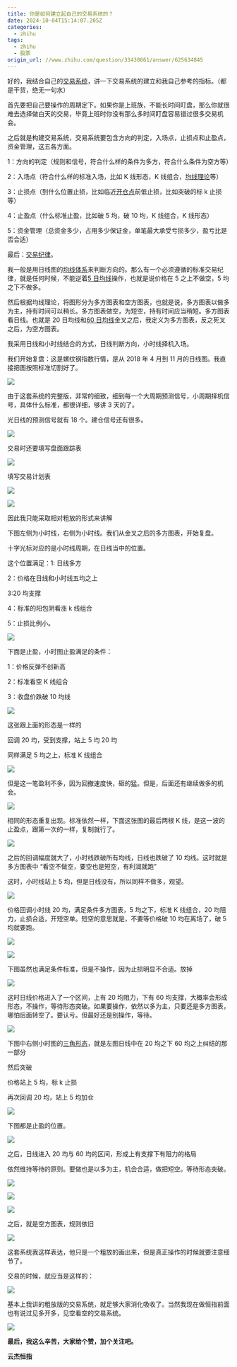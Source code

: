 ```yaml
---
title: 你是如何建立起自己的交易系统的？
date: 2024-10-04T15:14:07.205Z
categories:
  - zhihu
tags:
  - zhihu
  - 股票
origin_url: //www.zhihu.com/question/33438661/answer/625634845
---
```

好的，我结合自己的[交易系统](https://zhida.zhihu.com/search?content_id=143819912\&content_type=Answer\&match_order=1\&q=%E4%BA%A4%E6%98%93%E7%B3%BB%E7%BB%9F\&zd_token=eyJhbGciOiJIUzI1NiIsInR5cCI6IkpXVCJ9.eyJpc3MiOiJ6aGlkYV9zZXJ2ZXIiLCJleHAiOjE3MjgyMjc2MzcsInEiOiLkuqTmmJPns7vnu58iLCJ6aGlkYV9zb3VyY2UiOiJlbnRpdHkiLCJjb250ZW50X2lkIjoxNDM4MTk5MTIsImNvbnRlbnRfdHlwZSI6IkFuc3dlciIsIm1hdGNoX29yZGVyIjoxLCJ6ZF90b2tlbiI6bnVsbH0.E_4EbOZF79_BWBQoB2vClnF3cxKLVEQl2nYm463iofM\&zhida_source=entity)，讲一下交易系统的建立和我自己参考的指标。（都是干货，绝无一句水）

首先要把自己要操作的周期定下。如果你是上班族，不能长时间盯盘，那么你就很难去选择做白天的交易，毕竟上班时你没有那么多时间盯盘容易错过很多交易机会。

之后就是构建交易系统，交易系统要包含方向的判定，入场点，止损点和止盈点，资金管理，这五各方面。

1：方向的判定（规则和信号，符合什么样的条件为多方，符合什么条件为空方等）

2：入场点（符合什么样的标准入场，比如 K 线形态，K 线组合，[均线理论](https://zhida.zhihu.com/search?content_id=143819912\&content_type=Answer\&match_order=1\&q=%E5%9D%87%E7%BA%BF%E7%90%86%E8%AE%BA\&zd_token=eyJhbGciOiJIUzI1NiIsInR5cCI6IkpXVCJ9.eyJpc3MiOiJ6aGlkYV9zZXJ2ZXIiLCJleHAiOjE3MjgyMjc2MzcsInEiOiLlnYfnur_nkIborroiLCJ6aGlkYV9zb3VyY2UiOiJlbnRpdHkiLCJjb250ZW50X2lkIjoxNDM4MTk5MTIsImNvbnRlbnRfdHlwZSI6IkFuc3dlciIsIm1hdGNoX29yZGVyIjoxLCJ6ZF90b2tlbiI6bnVsbH0.UJdrxECXlrn5H2xbaGzWLhd8-s8F4UMwcNx7Jmwt6mc\&zhida_source=entity)等）

3：止损点（到什么位置止损，比如临近[开仓点](https://zhida.zhihu.com/search?content_id=143819912\&content_type=Answer\&match_order=1\&q=%E5%BC%80%E4%BB%93%E7%82%B9\&zd_token=eyJhbGciOiJIUzI1NiIsInR5cCI6IkpXVCJ9.eyJpc3MiOiJ6aGlkYV9zZXJ2ZXIiLCJleHAiOjE3MjgyMjc2MzcsInEiOiLlvIDku5PngrkiLCJ6aGlkYV9zb3VyY2UiOiJlbnRpdHkiLCJjb250ZW50X2lkIjoxNDM4MTk5MTIsImNvbnRlbnRfdHlwZSI6IkFuc3dlciIsIm1hdGNoX29yZGVyIjoxLCJ6ZF90b2tlbiI6bnVsbH0.TBrKPcmR8UTtOHLxvxnFAb8WLvWHwQ24xNz_hrKzFPU\&zhida_source=entity)前低止损，比如突破的标 k 止损等）

4：止盈点（什么标准止盈，比如破 5 均，破 10 均，K 线组合，K 线形态）

5：资金管理（总资金多少，占用多少保证金，单笔最大承受亏损多少，盈亏比是否合适）

最后：[交易纪律](https://zhida.zhihu.com/search?content_id=143819912\&content_type=Answer\&match_order=1\&q=%E4%BA%A4%E6%98%93%E7%BA%AA%E5%BE%8B\&zd_token=eyJhbGciOiJIUzI1NiIsInR5cCI6IkpXVCJ9.eyJpc3MiOiJ6aGlkYV9zZXJ2ZXIiLCJleHAiOjE3MjgyMjc2MzcsInEiOiLkuqTmmJPnuqrlvosiLCJ6aGlkYV9zb3VyY2UiOiJlbnRpdHkiLCJjb250ZW50X2lkIjoxNDM4MTk5MTIsImNvbnRlbnRfdHlwZSI6IkFuc3dlciIsIm1hdGNoX29yZGVyIjoxLCJ6ZF90b2tlbiI6bnVsbH0.mfTutnwwewHnrs0CImg945NZsDNX-XDg5hwadDfcm-M\&zhida_source=entity)。

我一般是用日线图的[均线体系](https://zhida.zhihu.com/search?content_id=143819912\&content_type=Answer\&match_order=1\&q=%E5%9D%87%E7%BA%BF%E4%BD%93%E7%B3%BB\&zd_token=eyJhbGciOiJIUzI1NiIsInR5cCI6IkpXVCJ9.eyJpc3MiOiJ6aGlkYV9zZXJ2ZXIiLCJleHAiOjE3MjgyMjc2MzcsInEiOiLlnYfnur_kvZPns7siLCJ6aGlkYV9zb3VyY2UiOiJlbnRpdHkiLCJjb250ZW50X2lkIjoxNDM4MTk5MTIsImNvbnRlbnRfdHlwZSI6IkFuc3dlciIsIm1hdGNoX29yZGVyIjoxLCJ6ZF90b2tlbiI6bnVsbH0.arKKbLaHzu-y9XzO-Rf5IxBDgRsHAuvuIqs4laa3nok\&zhida_source=entity)来判断方向的。那么有一个必须遵循的标准交易纪律，就是任何时候，不能逆着[5 日均线](https://zhida.zhihu.com/search?content_id=143819912\&content_type=Answer\&match_order=1\&q=5%E6%97%A5%E5%9D%87%E7%BA%BF\&zd_token=eyJhbGciOiJIUzI1NiIsInR5cCI6IkpXVCJ9.eyJpc3MiOiJ6aGlkYV9zZXJ2ZXIiLCJleHAiOjE3MjgyMjc2MzcsInEiOiI15pel5Z2H57q_IiwiemhpZGFfc291cmNlIjoiZW50aXR5IiwiY29udGVudF9pZCI6MTQzODE5OTEyLCJjb250ZW50X3R5cGUiOiJBbnN3ZXIiLCJtYXRjaF9vcmRlciI6MSwiemRfdG9rZW4iOm51bGx9.iDhd-0OXf9LbQE5nL5dawDmydMAaEAAx_Z6uCoM6HrM\&zhida_source=entity)操作，也就是说价格在 5 之上不做空，5 均之下不做多。

然后根据均线理论，将图形分为多方图表和空方图表，也就是说，多方图表以做多为主，持有时间可以稍长。多方图表做空，为短空，持有时间应当稍短。多方图表看日线。也就是 20 日均线和[60 日均线](https://zhida.zhihu.com/search?content_id=143819912\&content_type=Answer\&match_order=1\&q=60%E6%97%A5%E5%9D%87%E7%BA%BF\&zd_token=eyJhbGciOiJIUzI1NiIsInR5cCI6IkpXVCJ9.eyJpc3MiOiJ6aGlkYV9zZXJ2ZXIiLCJleHAiOjE3MjgyMjc2MzcsInEiOiI2MOaXpeWdh-e6vyIsInpoaWRhX3NvdXJjZSI6ImVudGl0eSIsImNvbnRlbnRfaWQiOjE0MzgxOTkxMiwiY29udGVudF90eXBlIjoiQW5zd2VyIiwibWF0Y2hfb3JkZXIiOjEsInpkX3Rva2VuIjpudWxsfQ.QJHBQUA6yXmy5wnzBgxChK9HioR-jK_ymlrtGJcjuUo\&zhida_source=entity)金叉之后，我定义为多方图表，反之死叉之后，为空方图表。

我采用日线和小时线结合的方式，日线判断方向，小时线择机入场。

我们开始复盘：这是螺纹钢指数行情，是从 2018 年 4 月到 11 月的日线图。我直接把图按照标准切割好了。

![](https://picx.zhimg.com/50/v2-488e802d2e8324b6d41e20fd4f9632de_720w.jpg?source=2c26e567)

由于这套系统的完整版，非常的细致，细到每一个大周期预测信号，小周期择机信号，具体什么标准，都很详细，够讲 3 天的了。

光日线的预测信号就有 18 个。建仓信号还有很多。

![](https://picx.zhimg.com/50/v2-50e9d7c5981ff3b45113dea9782408ce_720w.jpg?source=2c26e567)

交易时还要填写盘面跟踪表

![](https://pica.zhimg.com/50/v2-365120ca8b406f94c42084ec6532aa6a_720w.jpg?source=2c26e567)

填写交易计划表

![](https://pic1.zhimg.com/50/v2-e676143f390e46a2ac8b39c80e8b7ff1_720w.jpg?source=2c26e567)

![](https://picx.zhimg.com/50/v2-a34353904f33622ee0c8cb2f9c22ac33_720w.jpg?source=2c26e567)

因此我只能采取相对粗放的形式来讲解

下图左侧为小时线，右侧为小时线。我们从金叉之后的多方图表，开始复盘。

十字光标对应的是小时线周期，在日线当中的位置。

这个位置满足：1: 日线多方

2：价格在日线和小时线五均之上

3:20 均支撑

4：标准的阳包阴看涨 k 线组合

5：止损比例小。

![](https://pica.zhimg.com/50/v2-4725d3443bd8dca25fca7e7e79ee6d1f_720w.jpg?source=2c26e567)

下面是止盈，小时图止盈满足的条件：

1：价格反弹不创新高

2：标准看空 K 线组合

3：收盘价跌破 10 均线

![](https://pic1.zhimg.com/50/v2-743201e406e87c203234f15807651496_720w.jpg?source=2c26e567)

这张跟上面的形态是一样的

回调 20 均，受到支撑，站上 5 均 20 均

同样满足 5 均之上，标准 K 线组合

![](https://picx.zhimg.com/50/v2-036a7b7a2c05af6fe0b29d946429e08f_720w.jpg?source=2c26e567)

但是这一笔盈利不多，因为回撤速度快，砸的猛。但是，后面还有继续做多的机会。

![](https://pica.zhimg.com/50/v2-89eb7847373bdf826d6e8454ac95bade_720w.jpg?source=2c26e567)

相同的形态重复出现。标准依然一样，下面这张图的最后两根 K 线，是这一波的止盈点，跟第一次的一样，复制就行了。

![](https://pic1.zhimg.com/50/v2-a4e8f001f02be692155301296c677dca_720w.jpg?source=2c26e567)

之后的回调幅度就大了，小时线跌破所有均线，日线也跌破了 10 均线。这时就是多方图表中 “看空不做空，要空也是短空，有利润就跑”

这时，小时线站上 5 均，但是日线没有，所以同样不做多，观望。

![](https://picx.zhimg.com/50/v2-0c945c1278086720c1f657840318028f_720w.jpg?source=2c26e567)

价格回调小时线 20 均，满足条件多方图表，5 均之下，标准 K 线组合，20 均阻力，止损合适，开短空单。短空的意思就是，不要等价格破 10 均在离场了，破 5 均就要跑。

![](https://picx.zhimg.com/50/v2-ddbb860ae05a25868c6cd440f6f51533_720w.jpg?source=2c26e567)

![](https://picx.zhimg.com/50/v2-e679b937627954f0f03b7b5a103541b8_720w.jpg?source=2c26e567)

下图虽然也满足条件标准，但是不操作，因为止损明显不合适。放掉

![](https://picx.zhimg.com/50/v2-05d3dd60f79dd08638141f437762dce4_720w.jpg?source=2c26e567)

这时日线价格进入了一个区间，上有 20 均阻力，下有 60 均支撑，大概率会形成形态，不操作，等待形态突破。如果要操作，依然以多为主，只要还是多方图表，哪怕后面转空了。要认亏。但最好还是别操作，等待。

![](https://picx.zhimg.com/50/v2-5dacf2a925d137c91f714728e056f3df_720w.jpg?source=2c26e567)

下图中右侧小时图的[三角形态](https://zhida.zhihu.com/search?content_id=143819912\&content_type=Answer\&match_order=1\&q=%E4%B8%89%E8%A7%92%E5%BD%A2%E6%80%81\&zd_token=eyJhbGciOiJIUzI1NiIsInR5cCI6IkpXVCJ9.eyJpc3MiOiJ6aGlkYV9zZXJ2ZXIiLCJleHAiOjE3MjgyMjc2MzcsInEiOiLkuInop5LlvaLmgIEiLCJ6aGlkYV9zb3VyY2UiOiJlbnRpdHkiLCJjb250ZW50X2lkIjoxNDM4MTk5MTIsImNvbnRlbnRfdHlwZSI6IkFuc3dlciIsIm1hdGNoX29yZGVyIjoxLCJ6ZF90b2tlbiI6bnVsbH0.lkUb2ABSwrcFeoTHeWiZI1sMRRx5l4Akzo2VinNg_DA\&zhida_source=entity)，就是左图日线中在 20 均之下 60 均之上纠结的那一部分

然后突破

价格站上 5 均，标 k 止损

再次回调 20 均，站上 5 均加仓

![](https://picx.zhimg.com/50/v2-dd029fbe8f81797b8b5b6d0e0287adc0_720w.jpg?source=2c26e567)

下图都是止盈的位置。

![](https://pic1.zhimg.com/50/v2-fae42f090b8f5017502132f578aeb1a8_720w.jpg?source=2c26e567)

之后，日线进入 20 均与 60 均的区间，形成上有支撑下有阻力的格局

依然维持等待的原则。要做也是以多为主，机会合适，做把短空。等待形态突破。

![](https://picx.zhimg.com/50/v2-300cd7861ced3106bef9ab03595b9b71_720w.jpg?source=2c26e567)

![](https://pic1.zhimg.com/50/v2-757fd86ffa830e001c337a73b84ac3b4_720w.jpg?source=2c26e567)

![](https://picx.zhimg.com/50/v2-402414fc267c52778e8c9fb1fd1dce0c_720w.jpg?source=2c26e567)

之后，就是空方图表，规则依旧

![](https://picx.zhimg.com/50/v2-1ce4e5fba108402c97bbdfd5baad4a7c_720w.jpg?source=2c26e567)

这套系统我这样表达，他只是一个粗放的画出来，但是真正操作的时候就要注意细节了。

交易的时候，就应当是这样的：

![](https://pic1.zhimg.com/50/v2-6c7ebb9d5ed4c87e4d8bad3c795455da_720w.jpg?source=2c26e567)

基本上我讲的粗放版的交易系统，就足够大家消化吸收了。当然我现在做恒指前面也有说过见多开多，见空看空的交易系统。

![](https://pica.zhimg.com/50/v2-c281b515cae65419950a717ad4ff98a7_720w.jpg?source=2c26e567)

&#x20;**最后，我这么辛苦，大家给个赞，加个关注吧。**&#x20;

**云杰恒指**
